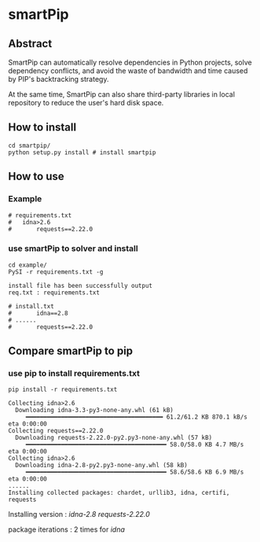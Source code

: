 # smartPip

## Abstract

SmartPip can automatically resolve dependencies in Python projects, solve dependency conflicts, and avoid the waste of bandwidth and time caused by PIP's backtracking strategy. 

At the same time, SmartPip can also share third-party libraries in local repository to reduce the user's hard disk space.



## How to install

```shell
cd smartpip/
python setup.py install # install smartpip
```



## How to use

### Example

```shell
# requirements.txt
# 	idna>2.6
#		requests==2.22.0
```

### use smartPip to solver and install

```shell
cd example/
PySI -r requirements.txt -g

install file has been successfully output
req.txt : requirements.txt

# install.txt
#		idna==2.8
# ......
#		requests==2.22.0
```



## Compare smartPip to pip

### use pip to install requirements.txt

```shell
pip install -r requirements.txt

Collecting idna>2.6
  Downloading idna-3.3-py3-none-any.whl (61 kB)
     ━━━━━━━━━━━━━━━━━━━━━━━━━━━━━━━━━━━━━━━ 61.2/61.2 KB 870.1 kB/s eta 0:00:00
Collecting requests==2.22.0
  Downloading requests-2.22.0-py2.py3-none-any.whl (57 kB)
     ━━━━━━━━━━━━━━━━━━━━━━━━━━━━━━━━━━━━━━━━ 58.0/58.0 KB 4.7 MB/s eta 0:00:00
Collecting idna>2.6
  Downloading idna-2.8-py2.py3-none-any.whl (58 kB)
     ━━━━━━━━━━━━━━━━━━━━━━━━━━━━━━━━━━━━━━━━ 58.6/58.6 KB 6.9 MB/s eta 0:00:00
......
Installing collected packages: chardet, urllib3, idna, certifi, requests
```

Installing version : *idna-2.8 requests-2.22.0*

package iterations : 2 times for *idna*



